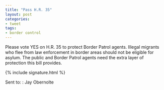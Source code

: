 ```yaml
---
title: "Pass H.R. 35"
layout: post
categories:
- tweet
tags:
- border control
---
```


Please vote YES on H.R. 35 to protect Border Patrol agents. Illegal migrants who flee from law enforcement in border areas should not be eligible for asylum. The public and Border Patrol agents need the extra layer of protection this bill provides.

{% include signature.html %}

Sent to:
: Jay Obernolte
